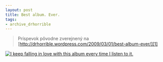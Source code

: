 ```yaml
---
layout: post
title: Best album. Ever.
tags:
- archive_drhorrible
---
```

> Príspevok pôvodne zverejnený na [http://drhorrible.wordpress.com/2009/03/01/best-album-ever/][1]

[![][pic1]][2]

[1]: http://drhorrible.wordpress.com/2009/03/01/best-album-ever/
[2]: http://www.youtube.com/watch?v=vk6iI1Fh4VQ
[pic1]: /media/2009/wish_you_were_here.jpg "I keep falling in love with this album every time I listen to it."